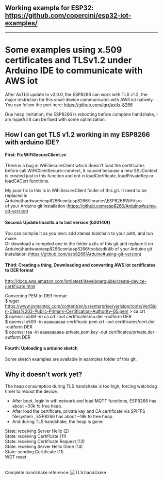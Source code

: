 ## Working example for ESP32: https://github.com/copercini/esp32-iot-examples/
--------------------------------------------------------------------------------------------


# Some examples using x.509 certificates and TLSv1.2 under Arduino IDE to communicate with AWS iot

After AxTLS update to v2.0.0, the ESP8266 can work with TLS v1.2, the major restriction for this small device communicates with AWS iot natively. You can follow the port here: https://github.com/igrr/axtls-8266

Due heap limitation, the ESP8266 is rebooting before complete handshake, I am hopeful it can be fixed with some optimization.

## How I can get TLS v1.2 working in my ESP8266 with arduino IDE?

#### First: Fix WiFiSecureClient.cc
There is a bug in WiFiSecureClient which doesn't load the certificates before call WiFiClientSecure::connect, it caused because a new SSLContext is created just in this function and not in loadCertificate, loadPrivateKey or loadCACert functions.

My poor fix to this is in WiFiSecureClient folder of this git.
It need to be replaced in Arduino\hardware\esp8266com\esp8266\libraries\ESP8266WiFi\src <br />
of your Arduino git installation (https://github.com/esp8266/Arduino#using-git-version)

#### Second: Update libaxtls.a to last version (b20140f)
You can compile it as you own: add xtensa toolchain to your path, and run make. <br />
Or download a compiled one in the folder axtls of this git and replace it on Arduino\hardware\esp8266com\esp8266\tools\sdk\lib of your Arduino git installation (https://github.com/esp8266/Arduino#using-git-version)


#### Third: Creating a thing, Downloading and converting AWS iot certificates to DER format
http://docs.aws.amazon.com/iot/latest/developerguide/create-device-certificate.html

Converting PEM to DER format: <br />
$ wget https://www.symantec.com/content/en/us/enterprise/verisign/roots/VeriSign-Class%203-Public-Primary-Certification-Authority-G5.pem > ca.crt <br />
$ openssl x509 -in ca.crt -out certificates/ca.der -outform DER <br />
$ openssl x509 -in aaaaaaaaa-certificate.pem.crt -out certificates/cert.der -outform DER <br />
$ openssl rsa -in aaaaaaaaaa-private.pem.key -out certificates/private.der -outform DER <br />


#### Fourth: Uploading a arduino sketch
Some sketch examples are available in examples folder of this git.


## Why it doesn't work yet?
The heap consumption during TLS handshake is too high, forcing watchdog timer to reboot the device. 

- After boot, login in wifi network and load MQTT functions, ESP8266 has about ~30k fo free heap.
- After load the certificate, private key and CA certificate via SPIFFS filesystem , ESP8266 has about ~19k fo free heap.
- And during TLS handshake, the heap is gone:

State: receiving Server Hello (2) <br />
State: receiving Certificate (11) <br />
State: receiving Certificate Request (13) <br />
State: receiving Server Hello Done (14) <br />
State: sending Certificate (11) <br />
WDT reset <br />
<br />
<br />
Complete handshake reference:
![TLS handshake](https://zoompf.com/wp-content/uploads/2014/10/handshake.png "TLS handshake")

